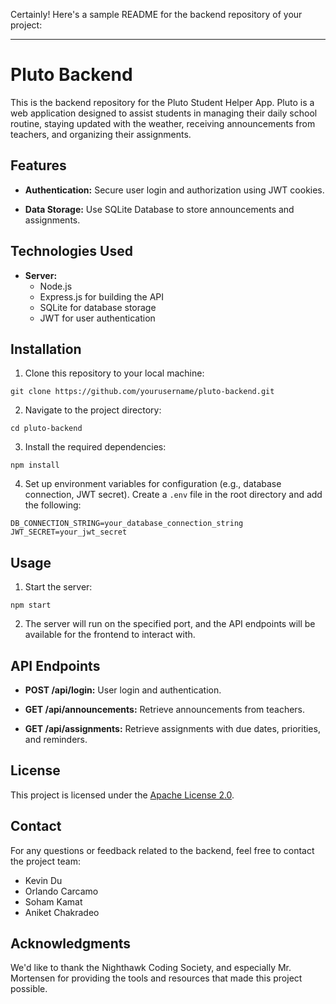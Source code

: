 Certainly! Here's a sample README for the backend repository of your project:

---

# Pluto Backend

This is the backend repository for the Pluto Student Helper App. Pluto is a web application designed to assist students in managing their daily school routine, staying updated with the weather, receiving announcements from teachers, and organizing their assignments.

## Features

- **Authentication:** Secure user login and authorization using JWT cookies.

- **Data Storage:** Use SQLite Database to store announcements and assignments.

## Technologies Used

- **Server:**
  - Node.js
  - Express.js for building the API
  - SQLite for database storage
  - JWT for user authentication

## Installation

1. Clone this repository to your local machine:

```
git clone https://github.com/yourusername/pluto-backend.git
```

2. Navigate to the project directory:

```
cd pluto-backend
```

3. Install the required dependencies:

```
npm install
```

4. Set up environment variables for configuration (e.g., database connection, JWT secret). Create a `.env` file in the root directory and add the following:

```
DB_CONNECTION_STRING=your_database_connection_string
JWT_SECRET=your_jwt_secret
```

## Usage

1. Start the server:

```
npm start
```

2. The server will run on the specified port, and the API endpoints will be available for the frontend to interact with.

## API Endpoints

- **POST /api/login:** User login and authentication.

- **GET /api/announcements:** Retrieve announcements from teachers.

- **GET /api/assignments:** Retrieve assignments with due dates, priorities, and reminders.

## License

This project is licensed under the [Apache License 2.0](LICENSE).

## Contact

For any questions or feedback related to the backend, feel free to contact the project team:

- Kevin Du
- Orlando Carcamo
- Soham Kamat
- Aniket Chakradeo

## Acknowledgments

We'd like to thank the Nighthawk Coding Society, and especially Mr. Mortensen for providing the tools and resources that made this project possible.
